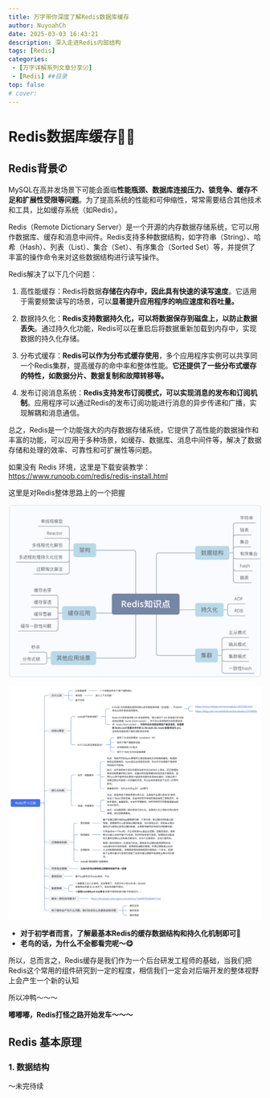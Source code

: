 ```yaml
---
title: 万字带你深度了解Redis数据库缓存
author: NuyoahCh
date: 2025-03-03 16:43:21
description: 深入走进Redis内部结构
tags: [Redis]
categories:
 - [万字详解系列文章分享〄]
 - [Redis] ##目录
top: false
# cover:
---
```


# Redis数据库缓存🥷🏻



## Redis背景✆

MySQL在高并发场景下可能会面临**性能瓶颈、数据库连接压力、锁竞争、缓存不足和扩展性受限等问题**。为了提高系统的性能和可伸缩性，常常需要结合其他技术和工具，比如缓存系统（如Redis）。

Redis（Remote Dictionary Server）是一个开源的内存数据存储系统，它可以用作数据库、缓存和消息中间件。Redis支持多种数据结构，如字符串（String）、哈希（Hash）、列表（List）、集合（Set）、有序集合（Sorted Set）等，并提供了丰富的操作命令来对这些数据结构进行读写操作。

Redis解决了以下几个问题：

1.   高性能缓存：Redis将数据**存储在内存中，因此具有快速的读写速度**。它适用于需要频繁读写的场景，可以**显著提升应用程序的响应速度和吞吐量。**

2.   数据持久化：**Redis支持数据持久化，可以将数据保存到磁盘上，以防止数据丢失**。通过持久化功能，Redis可以在重启后将数据重新加载到内存中，实现数据的持久化存储。

3.   分布式缓存：**Redis可以作为分布式缓存使用**，多个应用程序实例可以共享同一个Redis集群，提高缓存的命中率和整体性能。**它还提供了一些分布式缓存的特性，如数据分片、数据复制和故障转移等。**

4. 发布订阅消息系统：**Redis支持发布订阅模式，可以实现消息的发布和订阅机制**。应用程序可以通过Redis的发布订阅功能进行消息的异步传递和广播，实现解耦和消息通信。

总之，Redis是一个功能强大的内存数据存储系统，它提供了高性能的数据操作和丰富的功能，可以应用于多种场景，如缓存、数据库、消息中间件等，解决了数据存储和处理的效率、可靠性和可扩展性等问题。



如果没有 Redis 环境，这里是下载安装教学：https://www.runoob.com/redis/redis-install.html



这里是对Redis整体思路上的一个把握

![image-20250303165201684](../img/content_pic/image-20250303165201684.png)

![image-20250303171005600](../img/content_pic/image-20250303171005600.png)

*   **对于初学者而言，了解最基本Redis的缓存数据结构和持久化机制即可🧐**
*   **老鸟的话，为什么不全都看完呢～😋**

所以，总而言之，Redis缓存是我们作为一个后台研发工程师的基础，当我们把Redis这个常用的组件研究到一定的程度，相信我们一定会对后端开发的整体视野上会产生一个新的认知

所以冲鸭～～～

**嘟嘟嘟，Redis打怪之路开始发车～～～**



## Redis 基本原理

### 1. 数据结构

～未完待续

